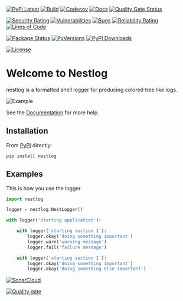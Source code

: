 [![PyPi Latest](https://img.shields.io/pypi/v/nestlog.svg)](https://pypi.org/project/nestlog/)
[![Build](https://gitlab.com/sol-courtney/python-packages/nestlog/badges/main/pipeline.svg)](https://gitlab.com/sol-courtney/python-packages/nestlog)
[![Codecov](https://codecov.io/gl/sol-courtney:python-packages/nestlog/branch/develop/graph/badge.svg)](https://codecov.io/gl/sol-courtney:python-packages/nestlog)
[![Docs](https://readthedocs.org/projects/nestlog/badge/?version=latest)](https://nestlog.readthedocs.io)
[![Quality Gate Status](https://sonarcloud.io/api/project_badges/measure?project=sol-courtney_nestlog&metric=alert_status)](https://sonarcloud.io/summary/new_code?id=sol-courtney_nestlog)

[![Security Rating](https://sonarcloud.io/api/project_badges/measure?project=sol-courtney_nestlog&metric=security_rating)](https://sonarcloud.io/summary/new_code?id=sol-courtney_nestlog)
[![Vulnerabilities](https://sonarcloud.io/api/project_badges/measure?project=sol-courtney_nestlog&metric=vulnerabilities)](https://sonarcloud.io/summary/new_code?id=sol-courtney_nestlog)
[![Bugs](https://sonarcloud.io/api/project_badges/measure?project=sol-courtney_nestlog&metric=bugs)](https://sonarcloud.io/summary/new_code?id=sol-courtney_nestlog)
[![Reliability Rating](https://sonarcloud.io/api/project_badges/measure?project=sol-courtney_nestlog&metric=reliability_rating)](https://sonarcloud.io/summary/new_code?id=sol-courtney_nestlog)
[![Lines of Code](https://sonarcloud.io/api/project_badges/measure?project=sol-courtney_nestlog&metric=ncloc)](https://sonarcloud.io/summary/new_code?id=sol-courtney_nestlog)

[![Package Status](https://img.shields.io/pypi/status/nestlog.svg)](https://pypi.org/project/nestlog/)
[![PyVersions](https://img.shields.io/pypi/pyversions/nestlog.svg)](https://pypi.org/project/nestlog/)
[![PyPI Downloads](https://img.shields.io/pypi/dm/nestlog.svg?label=PyPI%20downloads)](https://pypi.org/project/nestlog/)

[![License](https://img.shields.io/pypi/l/nestlog.svg)](https://gitlab.com/sol-courtney/python-packages/nestlog/-/blob/main/LICENSE)

# Welcome to Nestlog
nestlog is a formatted shell logger for producing colored tree like logs.

![Example](docs/images/level-3.png)

See the [Documentation](https://nestlog.readthedocs.io) for more help.

## Installation

From [PyPI](https://pypi.org/project/nestlog/) directly:

```
pip install nestlog
```

## Examples
This is how you use the logger

```py
import nestlog

logger = nestlog.NestLogger()

with logger('starting application'):

    with logger('starting section 1'):
        logger.okay('doing something important')
        logger.warn('warning message')
        logger.fail('failure message')

    with logger('starting section 1'):
        logger.okay('doing something important')
        logger.okay('doing something else important')
```

[![SonarCloud](https://sonarcloud.io/images/project_badges/sonarcloud-orange.svg)](https://sonarcloud.io/summary/new_code?id=sol-courtney_nestlog)

[![Quality gate](https://sonarcloud.io/api/project_badges/quality_gate?project=sol-courtney_nestlog)](https://sonarcloud.io/summary/new_code?id=sol-courtney_nestlog)
